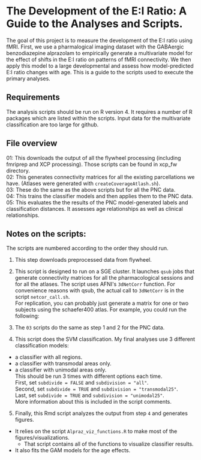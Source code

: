# The Development of the E:I Ratio: A Guide to the Analyses and Scripts.   
The goal of this project is to measure the development of the E:I ratio using fMRI. First, we use a pharmalogical imaging dataset with the GABAergic benzodiazepine alprazolam to empirically generate a multivariate model for the effect of shifts in the E:I ratio on patterns of fMRI connectivity. We then apply this model to a large developmental and assess how model-predicted E:I ratio changes with age. This is a guide to the scripts used to execute the primary  analyses.  

## Requirements
The analysis scripts should be run on R version 4. It requires a number of R packages which are listed within the scripts. 
Input data for the multivariate classification are too large for github.  

## File overview
01: This downloads the output of all the flywheel processing (including fmriprep and XCP processing). Those scripts can be found in xcp_fw directory.  
02: This generates connectivity matrices for all the existing parcellations we have. (Atlases were generated with `createCoverageAtlash.sh`).  
03: These do the same as the above scripts but for all the PNC data.  
04: This trains the classifier models and then applies them to the PNC data.  
05: This evaluates the the results of the PNC model-generated labels and classification distances. It assesses age relationships as well as clinical relationships.  


## Notes on the scripts:  
The scripts are numbered according to the order they should run.  

1. This step downloads preprocessed data from flywheel.  

2. This script is designed to run on a SGE cluster. It launches `qsub` jobs that generate connectivity matrices for all the pharmacological sessions and for all the atlases. 
The script uses AFNI's `3dNetCorr` function. For convenience reasons with qsub, the actual call to `3dNetCorr` is in the script `netcor_call.sh`.  
For replication, you can probably just generate a matrix for one or two subjects using the schaefer400 atlas. For example, you could run the following:  

3. The `03` scripts do the same as step 1 and 2 for the PNC data.  

4. This script does the SVM classification. My final analyses use 3 different classification models:  
- a classifier with all regions. 
- a classifier with transmodal areas only. 
- a classifier with unimodal areas only.   
This should be run 3 times with different options each time.  
First, set `subdivide = FALSE` and `subdivision = "all"`.  
Second, set `subdivide = TRUE` and `subdivision = "transmodal25"`.  
Last, set `subdivide = TRUE` and `subdivision = "unimodal25"`.    
More information about this is included in the script comments.  


5. Finally, this Rmd script analyzes the output from step `4` and generates figures.  
- It relies on the script `Alpraz_viz_functions.R` to make most of the figures/visualizations. 
  - That script contains all of the functions to visualize classifier results.
- It also fits the GAM models for the age effects. 

